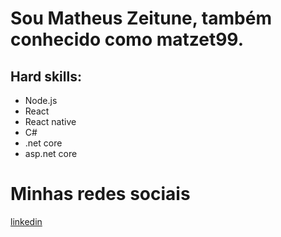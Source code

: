 # Sou Matheus Zeitune, também conhecido como matzet99.

## Hard skills:
* Node.js
* React
* React native
* C#
* .net core
* asp.net core

# Minhas redes sociais
[linkedin](https://www.linkedin.com/in/matheus-zeitune)
